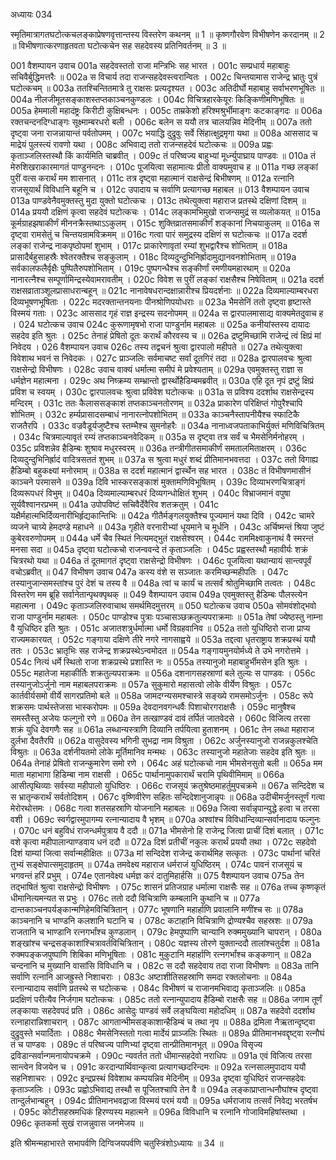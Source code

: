 अध्यायः 034

स्मृतिमात्रागतघटोत्कचलङ्काप्रेषणवृत्तान्तस्य विस्तरेण कथनम् ॥ 1 ॥ कृष्णगौरवेण विभीषणेन करदानम् ॥ 2 ॥ विभीषणात्करणाहृतवता घटोत्कचेन सह सहदेवस्य प्रतिनिवर्तनम् ॥ 3 ॥
	
001	वैशम्पायन उवाच 
001a	सहदेवस्ततो राजा मन्त्रिभिः सह भारत ।
001c	सम्प्रधार्य महाबाहुः सचिवैर्बुद्धिमत्तरैः ॥
002a	स विचार्य तदा राजन्सहदेवस्त्वरान्वितः ।
002c	चिन्तयामास राजेन्द्र भ्रातुः पुत्रं घटोत्कचम् ॥
003a	ततश्चिन्तितमात्रे तु राक्षसः प्रत्यदृश्यत ।
003c	अतिदीर्घो महाबाहु सर्वाभरणभूषितः ॥
004a	नीलजीमूतसङ्काशस्तप्तकाञ्चनकुण्डलः ।
004c	विचित्रहारकेयूरः किङ्किणीमणिभूषितः ॥
005a	हेममाली महादंष्ट्रः किरीटी कुक्षिबन्धनः ।
005c	ताम्रकेशो हरिश्मश्रुर्भीमाङ्गः कटकाङ्गदः ॥
006a	रक्तचन्दनदिग्धाङ्गः सूक्ष्माम्बरधरो बली ।
006c	बलेन स ययौ तत्र चालयन्निव मेदिनीम् ॥
007a	ततो दृष्ट्वा जना राजन्नायान्तं पर्वतोपमम् ।
007c	भयाद्धि दुद्रुवुः सर्वे सिंहात्क्षुद्रमृगा यथा ॥
008a	आससाद च माद्रेयं पुलस्त्यं रावणो यथा ।
008c	अभिवाद्य ततो राजन्सहदेवं घटोत्कचः ॥
009a	प्रह्वः कृताञ्जलिस्तस्थौ किं कार्यमिति चाब्रवीत् ।
009c	तं परिष्वज्य बाहुभ्यां मूर्ध्न्युपाघ्राय पाण्डवः ॥
010a	तं मेरुशिखराकारमागतं पाण्डुनन्दनः ।
010c	पूजयित्वा सहामात्यः प्रीतो वाक्यमुवाच ह ॥
011a	गच्छ लङ्कां पुरीं वत्स करार्थं मम शासनात् ।
011c	तत्र दृष्ट्वा महात्मानं राक्षसेन्द्रं बिभीषणम् ॥
012a	रत्नानि राजसूयार्थं विविधानि बहूनि च ।
012c	उपादाय च सर्वाणि प्रत्यागच्छ महाबल ॥
013	वैशम्पायन उवाच 
013a	पाण्डवेनैवमुक्तस्तु मुदा युक्तो घटोत्कचः ।
013c	तथेत्युक्त्वा महाराज प्रतस्थे दक्षिणां दिशम् ॥
014a	प्रययौ दक्षिणं कृत्वा सहदेवं घटोत्कचः ।
014c	लङ्कामभिमुखो राजन्समुद्रं स व्यलोकयत् ॥
015a	कूर्मग्राहझषाकीर्णं मीननक्रैस्तथाऽऽकुलम् ।
015c	शुक्तिव्रातसमाकीर्णं शङ्कानां निचयाकुलम् ॥
016a	स दृष्ट्वा रामसेतुं च चिन्तयन्रामविक्रमम् ॥
016c	गत्वा पारं समुद्रस्य दक्षिणं स घटोत्कचः ॥
017a	ददर्श लङ्कां राजेन्द्र नाकपृष्ठोपमां शुभाम् ।
017c	प्राकारेणावृतां रम्यां शुभद्वारैश्च शोभिताम् ॥
018a	प्रासादैर्बहुसाहस्रैः श्वेतरक्तैश्च सङ्कुलाम् ।
018c	दिव्यदुन्दुभिनिर्ह्रादामुद्यानवनशोभिताम् ॥
019a	सर्वकालफलैर्वृक्षैः पुष्पितैरुपशोभिताम् ।
019c	पुष्पगन्धैश्च सङ्कीर्णां रमणीयमहारथाम् ॥
020a	नानारत्नैश्च सम्पूर्णामिन्द्रस्येवामरावतीम् ।
020c	विवेश स पुरीं लङ्कां राक्षसैश्च निषेविताम् ॥
021a	ददर्श राक्षसव्राताञ्शूलप्रासाधरान्बहून् ॥
021c	नानावेषधरान्दक्षान्नारीश्च प्रियदर्शनाः ॥
022a	दिव्यमाल्याम्बरधरा दिव्यभूषणभूषिताः ।
022c	मदरक्तान्तनयनाः पीनश्रोणिपयोधराः ॥
023a	भैमसेनिं ततो दृष्ट्वा हृष्टास्ते विस्मयं गताः ।
023c	आससाद गृहं राज्ञ इन्द्रस्य सदनोपमम् ॥
024a	स द्वारपालमासाद्य वाक्यमेतदुवाच ह ।
024	घटोत्कच उवाच 
024c	कुरूणामृषभो राजा पाण्डुर्नाम महाबलः ॥
025a	कनीयांस्तस्य दायादः सहदेव इति श्रुतः ।
025c	तेनाहं प्रेषितो दूतः करार्थं कौरवस्य च ॥
026a	द्रष्टुमिच्छामि राजेन्द्रं त्वं क्षिप्रं मां निवेदय ।
026	वैशम्पायन उवाच 
026c	तस्य तद्वचनं श्रुत्वा द्वारपालो महीपते ॥
027a	तथेत्युक्त्वा विवेशाथ भवनं स निवेदकः ।
027c	प्राञ्जलिः सर्वमाचष्ट सर्वां दूतगिरं तदा ॥
028a	द्वारपालवचः श्रुत्वा राक्षसेन्द्रो विभीषणः ।
028c	उवाच वाक्यं धर्मात्मा समीपं मे प्रवेश्यताम् ॥
029a	एवमुक्तस्तु राज्ञा स धर्मज्ञेन महात्मना ।
029c	अथ निष्क्रम्य सम्भ्रान्तो द्वार्स्थोहैडिम्बमब्रवीत् ॥
030a	एहि दूत नृपं द्रष्टुं क्षिप्रं प्रविश च स्वयम् ।
030c	द्वारपालवचः श्रुत्वा प्रविवेश घटोत्कचः ॥
031a	स प्रविश्य ददर्शाथ राक्षसेन्द्रस्य मन्दिरम् ।
031c	ततः कैलाससङ्काशं तप्तकाञ्चनतोरणम् ॥
032a	प्राकारेण परिक्षिप्तं गोपुरैश्चापि शोभितम् ।
032c	हर्म्यप्रासादसम्बाधं नानारत्नोपशोभितम् ॥
033a	काञ्चनैस्तापनीयैश्च स्फाटिकै राजतैरपि ।
033c	वज्रवैडूर्यजुष्टैश्च स्तम्भैश्च सुमनोहरैः ॥
034a	नानाध्वजपताकाभिर्युक्तं मणिविचित्रितम् ।
034c	चित्रमाल्यावृतं रम्यं तप्तकाञ्चनवेदिकम् ॥
035a	स दृष्ट्वा तत्र सर्वं च भैमसेनिर्मनोहरम् ।
035c	प्रविशन्नेव हैडिम्बः शुश्राव मधुरस्वरम् ॥
036a	तन्त्रीगीतसमाकीर्णं समतालमिताक्षरम् ।
036c	दिव्यदुन्दुभिनिर्ह्रादं वादित्रसततं शुभम् ॥
037a	स श्रुत्वा मधुरं शब्दं प्रीतिमानभवत्तदा ।
037c	ततो विगाह्य हैडिम्बो बहुकक्ष्यां मनोरमाम् ॥
038a	स ददर्श महात्मानं द्वार्स्थेन सह भारत ।
038c	तं विभीषणमासीनं काञ्चने परमासने ॥
039a	दिवि भास्करसङ्काशं मुक्तामणिविभूषितम् ।
039c	दिव्याभरणचित्राङ्गं दिव्यरूपधरं विभुम् ॥
040a	दिव्यमाल्याम्बरधरं दिव्यगन्धोक्षितं शुभम् ।
040c	विभ्राजमानं वपुषा सूर्यवैश्वानरप्रभम् ॥
041a	उपोपविष्टं सचिवैर्देवैरिव शतक्रतुम् ।
041c	यक्षैर्महात्मभिर्दिव्यनारीभिर्हृद्यकान्तिभिः ॥
042a	गीतैर्मङ्गलयुक्तैश्च पूज्यमानं यथा दिवि ।
042c	चामरे व्यजने चाग्र्ये हेमदण्डे महाधने ॥
043a	गृहीते वरनारीभ्यां धूयमाने च मूर्धनि ।
043c	अर्चिष्मन्तं श्रिया जुष्टं कुबेरवरुणोपमम् ॥
044a	धर्मे चैव स्थितं नित्यमद्भुतं राक्षसेश्वरम् ।
044c	राममिक्ष्वाकुनाथं वै स्मरन्तं मनसा सदा ॥
045a	दृष्ट्वा घटोत्कचो राजन्ववन्दे तं कृताञ्जलिः ।
045c	प्रह्वस्तस्थौ महावीर्यः शक्रं चित्ररथो यथा ॥
046a	तं दूतमागतं दृष्ट्वा राक्षसेन्द्रो विभीषणः ।
046c	पूजयित्वा यथान्यायं सान्त्वपूर्वं वचोऽब्रवीत् ॥
047	विभीषण उवाच 
047a	कस्य वंशे स सञ्जातः करमिच्छन्महीपतिः ।
047c	तस्यानुजान्समस्तांश्च पुरं देशं च तस्य वै ॥
048a	त्वां च कार्यं च तत्सर्वं श्रोतुमिच्छामि तत्वतः ।
048c	विस्तरेण मम ब्रूहि सर्वानेतान्पृथक्पृथक् ॥
049	वैशम्पायन उवाच 
049a	एवमुक्तस्तु हैडिम्बः पौलस्त्येन महात्मना ।
049c	कृताञ्जलिरुवाचाथ समर्थमिदमुत्तरम् ॥
050	घटोत्कच उवाच 
050a	सोमवंशोद्भवो राजा पाण्डुर्नाम महाबलः ।
050c	पाण्डोश्च पुत्राः पञ्चासञ्छक्रतुल्यपराक्रमाः ॥
051a	तेषां ज्येष्ठस्तु नाम्ना वै युधिष्ठिर इति श्रुतः ।
051c	अजातशत्रुर्धर्मात्मा धर्मो विग्रहवानिव ॥
052a	ततो युधिष्ठिरो राजा प्राप्य राज्यमकारयत् ।
052c	गङ्गाया दक्षिणे तीरे नगरे नागसाह्वये ॥
053a	तद्दत्वा धृतराष्ट्राय शक्रप्रस्थं ययौ ततः ।
053c	भ्रातृभिः सह राजेन्द्र शक्रप्रस्थेऽन्वमोदत ॥
054a	गङ्गायमुनयोर्मध्ये ते उभे नगरोत्तमे ।
054c	नित्यं धर्मे स्थितो राजा शक्रप्रस्थे प्रशास्ति नः ॥
055a	तस्यानुजो महाबाहुर्भीमसेन इति श्रुतः ।
055c	महातेजा महाकीर्तिः शक्रतुल्यपराक्रमः ॥
056a	दशनागसहस्राणां बले तुल्यः स पाण्डवः ।
056c	तस्यानुजोऽर्जुनो नाम महाबलपराक्रमः ॥
057a	सुकुमारो महासत्वो लोके वीर्येण विश्रुतः ।
057c	कार्तवीर्यसमो वीर्ये सागरप्रतिमो बले ॥
058a	जामदग्न्यसमश्चास्त्रे सङ्ख्ये रामसमोऽर्जुनः ।
058c	रूपे शक्रसमः पार्थस्तेजसा भास्करोपमः ॥
059a	देवदानवगन्धर्वैः पिशाचोरगराक्षसैः ।
059c	मानुषैश्च समस्तैस्तु अजेयः फल्गुनो रणे ॥
060a	तेन तत्खाण्डवं दावं तर्पितं जातवेदसे ।
060c	विजित्य तरसा शक्रं युधि देवगणैः सह ॥
061a	लब्धान्यस्त्राणि दिव्यानि तर्पयित्वा हुताशनम् ।
061c	तेन लब्धा महाराज दुर्लभा दैवतैरपि ॥
062a	वासुदेवस्य भगिनी सुभद्रा नाम विश्रुता ।
062c	अर्जुनस्यानुजो राजन्नकुलश्चेति विश्रुतः ॥
063a	दर्शनीयतमो लोके मूर्तिमानिव मन्मथः ।
063c	तस्यानुजो महातेजाः सहदेव इति श्रुतः ॥
064a	तेनाहं प्रेषितो राजन्कुमारेण समो रणे ।
064c	अहं घटोत्कचो नाम भीमसेनसुतो बली ॥
065a	मम माता महाभागा हिडिम्बा नाम राक्षसी ।
065c	पार्थानामुपकारार्थं चरामि पृथिवीमिमाम् ॥
066a	आसीत्पृथिव्याः सर्वस्या महीपालो युधिष्ठिरः ।
066c	राजसूयं क्रतुश्रेष्ठमाहर्तुमुपचक्रमे ॥
067a	सन्दिदेश च स भ्रातृन्करार्थं सर्वतोदिशम् ।
067c	वृष्णिवीरेण सहितः सन्दिदेशानुजान्नृपः ॥
068a	उदीचीमर्जुनस्तूर्णं गत्वा मेरोरथोत्तमः ।
068c	गत्वा शतसहस्राणि योजनानि महाबलः ॥
069a	जित्वा सर्वान्नृपान्युद्धे हत्वा च तरसा वशी ।
069c	स्वर्गद्वारमुपागम्य रत्नान्यादाय वै भृशम् ॥
070a	अश्वांश्च विविधान्दिव्यान्सर्वानादाय फल्गुनः ।
070c	धनं बहुविधं राजन्धर्मपुत्राय वै ददौ ॥
071a	भीमसेनो हि राजेन्द्र जित्वा प्राचीं दिशं बलात् ।
071c	वशे कृत्वा महीपालान्पाण्डवाय धनं ददौ ॥
072a	दिशं प्रतीचीं नकुलः करार्थं प्रययौ तथा ।
072c	सहदेवो दिशं याम्यां जित्वा सर्वान्महीक्षितः ॥
073a	मां सन्दिदेश राजेन्द्र करार्थमिह सत्कृतः ।
073c	पार्थानां चरितं तुभ्यं सङ्क्षेपात्समुदाहृतम् ॥
074a	तमवेक्ष्य महाराज धर्मराजं युधिष्ठिरम् ।
074c	पावनं राजसूयं च भगवन्तं हरिं प्रभुम् ।
074e	एतानवेक्ष्य धर्मज्ञ करं दातुमिहार्हसि ॥
075	वैशम्पायन उवाच 
075a	तेन तद्भाषितं श्रुत्वा राक्षसेन्द्रो विभीषणः ।
075c	शासनं प्रतिजग्राह धर्मात्मा राक्षसैः सह ॥
076a	तच्च कृष्णकृतं धीमानित्यमन्यत स प्रभुः ।
076c	ततो ददौ विचित्राणि कम्बलानि कुथानि च ॥
077a	दान्तकाञ्चनपर्यङ्कान्मणिहेमविचित्रितान् ।
077c	भूषणानि महार्हाणि प्रवालानि मणींश्च सः ॥
078a	काञ्चनानि च भाण्डनि कलशानि घटानि च ।
078c	कटाहानि विचित्राणि द्रोण्यश्चैव सहस्रशः ॥
079a	राजतानि च भाण्डानि रत्नगर्भांश्च कुण्डलान् ।
079c	हेमपुष्पाणि चान्यानि रुक्ममुख्यानि चापरान् ।
080a	शङ्खांश्च चन्द्रसङ्काशांश्चित्रावर्तविचित्रितान् ।
080c	यज्ञस्य तोरणे युक्तान्ददौ तालांश्चतुर्दश ॥
081a	रुक्मपङ्कजपुष्पाणि शिबिका मणिभूषिताः ।
081c	मुकुटानि महार्हाणि रत्नगर्भांश्च कङ्कणान् ॥
082a	चन्दनानि च मुख्यानि वासांसि विविधानि च ।
082c	स ददौ सहदेवाय तदा राजा विभीषणः ॥
083a	तानि सर्वाणि रत्नानि आजह्रुस्ते निशाचराः ।
083c	अष्टाशीतिसहस्राणि समदा रक्तलोचनाः ॥
084a	रत्नान्यादाय सर्वाणि प्रतस्थे स घटोत्कचः ।
084c	विभीषणं च राजानमभिवाद्य कृताञ्जलिः ॥
085a	प्रदक्षिणं परीत्यैव निर्जगाम घटोत्कचः ।
085c	ततो रत्नान्युपादाय हैडिम्बो राक्षसैः सह ॥
086a	जगाम तूर्णं लङ्कायाः सहदेवपदं प्रति ।
086c	आसेदुः पाण्डवं सर्वे लङ्घयित्वा महोदधिम् ॥
087a	सहदेवो ददर्शाथ रत्नाहारान्निशाचरान् ।
087c	आगतान्भीमसङ्काशान्हैडिम्बं च तथा नृप ॥
088a	द्रमिला नैऋतान्दृष्ट्वा दुद्रुवुस्ते भयार्दिताः ।
088c	भैमसेनिस्ततो गत्वा मार्देयं प्राञ्जलिः स्थितः ॥
089a	प्रीतिमानभवद्दृष्ट्वा रत्नौघं तं च पाण्डवः ।
089c	तं परिष्वज्य पाणिभ्यां दृष्ट्वा तान्प्रीतिमानभूत् ॥
090a	विसृज्य द्रविडान्सर्वान्गमनायोपचक्रमे ।
090c	न्यवर्तत ततो धीमान्सहदेवो नराधिपः ॥
091a	एवं विजित्य तरसा सान्त्वेन विजयेन च ।
091c	करदान्पार्थिवान्कृत्वा प्रत्यागच्छदरिन्दमः ॥
092a	रत्नसालमुपादाय ययौ सहनिशाचरः ।
092c	इन्द्रप्रस्थं विवेशाथ कम्पयन्निव मेदिनीम् ॥
093a	दृष्ट्वा युधिष्ठिरं राजन्सहदेवः कृताञ्जलिः ।
093c	प्रह्वोऽभिवाद्य तस्थौ स पूजितश्चापि तेन वै ॥
094a	लङ्काप्राप्तान्धनौघांश्च दृष्ट्वा तान्दुर्लभान्बहून् ।
094c	प्रीतिमानभवद्राजा विस्मयं परमं ययौ ॥
095a	धर्मराजाय तत्सर्वं निवेद्य भरतर्षभ ।
095c	कोटीसहस्रमधिकं हिरण्यस्य महात्मने ॥
096a	विविधानि च रत्नानि गोजाविमहिषांस्तथा ।
096c	कृतकर्मा सुखं राजन्नुवास जनमेजय ॥ 

इति श्रीमन्महाभारते सभापर्वणि दिग्विजयपर्वणि चतुस्त्रिंशोऽध्यायः ॥ 34 ॥ 
